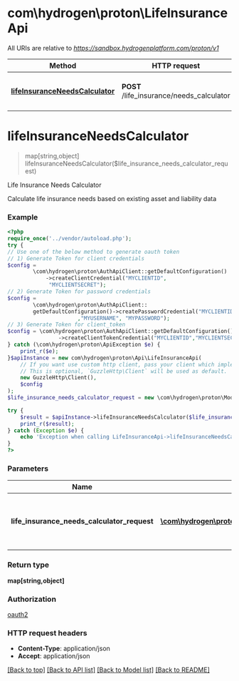 # com\hydrogen\proton\LifeInsuranceApi

All URIs are relative to *https://sandbox.hydrogenplatform.com/proton/v1*

Method | HTTP request | Description
------------- | ------------- | -------------
[**lifeInsuranceNeedsCalculator**](LifeInsuranceApi.md#lifeInsuranceNeedsCalculator) | **POST** /life_insurance/needs_calculator | Life Insurance Needs Calculator


# **lifeInsuranceNeedsCalculator**
> map[string,object] lifeInsuranceNeedsCalculator($life_insurance_needs_calculator_request)

Life Insurance Needs Calculator

Calculate life insurance needs based on existing asset and liability data

### Example
```php
<?php
require_once('../vendor/autoload.php');
try {
// Use one of the below method to generate oauth token
// 1) Generate Token for client credentials
$config =
        \com\hydrogen\proton\AuthApiClient::getDefaultConfiguration()
            ->createClientCredential("MYCLIENTID",
             "MYCLIENTSECRET");
// 2) Generate Token for password credentials
$config =
        \com\hydrogen\proton\AuthApiClient::
        getDefaultConfiguration()->createPasswordCredential("MYCLIENTID","MYCLIENTSECRET"
                      ,"MYUSERNAME", "MYPASSWORD");
// 3) Generate Token for client_token
$config = \com\hydrogen\proton\AuthApiClient::getDefaultConfiguration()
                ->createClientTokenCredential("MYCLIENTID","MYCLIENTSECRET", "CLIENT_TOKEN");
} catch (\com\hydrogen\proton\ApiException $e) {
    print_r($e);
}$apiInstance = new com\hydrogen\proton\Api\LifeInsuranceApi(
    // If you want use custom http client, pass your client which implements `GuzzleHttp\ClientInterface`.
    // This is optional, `GuzzleHttp\Client` will be used as default.
    new GuzzleHttp\Client(),
    $config
);
$life_insurance_needs_calculator_request = new \com\hydrogen\proton\Model\LifeInsuranceNeedsCalculatorRequest(); // \com\hydrogen\proton\Model\LifeInsuranceNeedsCalculatorRequest | Request payload for Life Insurance Needs Calculator

try {
    $result = $apiInstance->lifeInsuranceNeedsCalculator($life_insurance_needs_calculator_request);
    print_r($result);
} catch (Exception $e) {
    echo 'Exception when calling LifeInsuranceApi->lifeInsuranceNeedsCalculator: ', $e->getMessage(), PHP_EOL;
}
?>
```

### Parameters

Name | Type | Description  | Notes
------------- | ------------- | ------------- | -------------
 **life_insurance_needs_calculator_request** | [**\com\hydrogen\proton\Model\LifeInsuranceNeedsCalculatorRequest**](../Model/LifeInsuranceNeedsCalculatorRequest.md)| Request payload for Life Insurance Needs Calculator |

### Return type

**map[string,object]**

### Authorization

[oauth2](../../README.md#oauth2)

### HTTP request headers

 - **Content-Type**: application/json
 - **Accept**: application/json

[[Back to top]](#) [[Back to API list]](../../README.md#documentation-for-api-endpoints) [[Back to Model list]](../../README.md#documentation-for-models) [[Back to README]](../../README.md)

